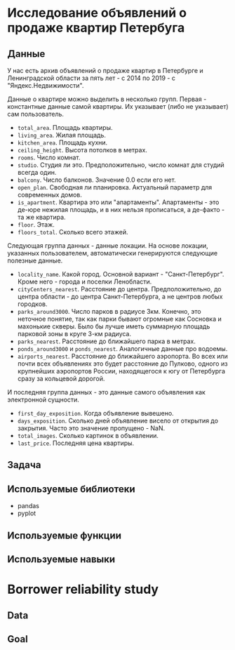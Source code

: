 # Исследование объявлений о продаже квартир Петербуга

## Данные
У нас есть архив объявлений о продаже квартир в Петербурге и Ленинградской области за пять лет - с 2014 по 2019 - с "Яндекс.Недвижимости".

Данные о квартире можно выделить в несколько групп. Первая - константные данные самой квартиры. Их указывает (либо не указывает) сам пользователь.
- `total_area`. Площадь квартиры.
- `living_area`. Жилая площадь.
- `kitchen_area`. Площадь кухни.
- `ceiling_height`. Высота потолков в метрах.
- `rooms`. Число комнат.
- `studio`. Студия ли это. Предположительно, число комнат для студий всегда один.
- `balcony`. Число балконов. Значение 0.0 если его нет.
- `open_plan`. Свободная ли планировка. Актуальный параметр для современных домов.
- `is_apartment`. Квартира это или "апартаменты". Апартаменты - это де-юре нежилая площадь, и в них нельзя прописаться, а де-факто - та же квартира.
- `floor`. Этаж. 
- `floors_total`. Сколько всего этажей.

Следующая группа данных - данные локации. На основе локации, указанных пользователем, автоматически генерируются следующие полезные данные.
- `locality_name`. Какой город. Основной вариант - "Санкт-Петербург". Кроме него - города и поселки Ленобласти.
- `cityCenters_nearest`. Расстояние до центра. Предположительно, до центра области - до центра Санкт-Петербурга, а не центров любых городков.
- `parks_around3000`. Число парков в радиусе 3км. Конечно, это неточное понятие, так как парки бывают огромные как Сосновка и махонькие скверы. Было бы лучше иметь суммарную площадь парковой зоны в круге 3-км радиуса.
- `parks_nearest`. Расстояние до ближайшего парка в метрах.
- `ponds_around3000` и `ponds_nearest`. Аналогичные данные про водоемы. 
- `airports_nearest`. Расстояние до ближайшего аэропорта. Во всех или почти всех объявлениях это будет расстояние до Пулково, одного из крупнейших аэропортов России, находящегося к югу от Петербурга сразу за кольцевой дорогой.

И последняя группа данных - это данные самого объявления как электронной сущности.
- `first_day_exposition`. Когда объявление вывешено.
- `days_exposition`. Сколько дней объявление висело от открытия до закрытия. Часто это значение пропущено - NaN.
- `total_images`. Сколько картинок в объявлении.
- `last_price`. Последняя цена квартиры.


## Задача


## Используемые библиотеки

- pandas
- pyplot

## Используемые функции



## Используемые навыки


# Borrower reliability study

## Data

## Goal
